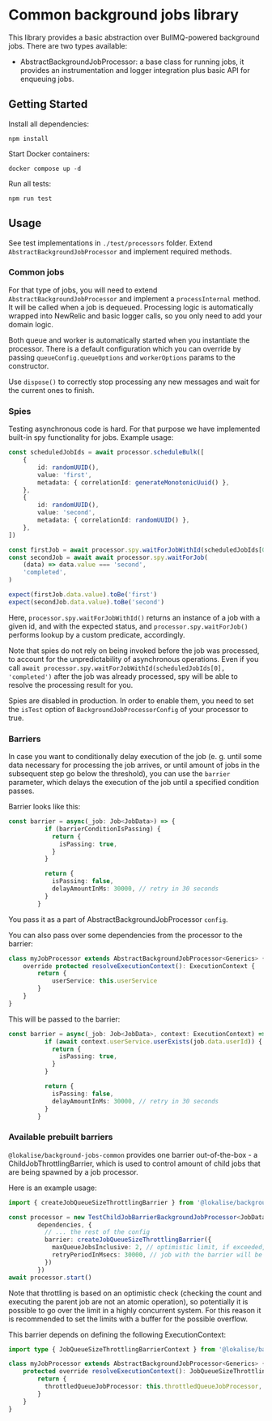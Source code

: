# Common background jobs library

This library provides a basic abstraction over BullMQ-powered background jobs. There are two types available:

- AbstractBackgroundJobProcessor: a base class for running jobs, it provides an instrumentation and logger integration plus
  basic API for enqueuing jobs.

## Getting Started

Install all dependencies:

```shell
npm install
```

Start Docker containers:
```shell
docker compose up -d
```

Run all tests:

```shell
npm run test
```

## Usage

See test implementations in `./test/processors` folder. Extend `AbstractBackgroundJobProcessor` and implement required methods.

### Common jobs

For that type of jobs, you will need to extend `AbstractBackgroundJobProcessor` and implement a `processInternal` method.
It will be called when a job is dequeued. Processing logic is automatically wrapped into NewRelic and basic logger calls,
so you only need to add your domain logic.

Both queue and worker is automatically started when you instantiate the processor. There is a default configuration which
you can override by passing `queueConfig.queueOptions` and `workerOptions` params to the constructor.

Use `dispose()` to correctly stop processing any new messages and wait for the current ones to finish.

### Spies

Testing asynchronous code is hard. For that purpose we have implemented built-in spy functionality for jobs.
Example usage:

```ts
const scheduledJobIds = await processor.scheduleBulk([
	{
		id: randomUUID(),
		value: 'first',
		metadata: { correlationId: generateMonotonicUuid() },
	},
	{
		id: randomUUID(),
		value: 'second',
		metadata: { correlationId: randomUUID() },
	},
])

const firstJob = await processor.spy.waitForJobWithId(scheduledJobIds[0], 'completed')
const secondJob = await await processor.spy.waitForJob(
	(data) => data.value === 'second',
	'completed',
)

expect(firstJob.data.value).toBe('first')
expect(secondJob.data.value).toBe('second')
```

Here, `processor.spy.waitForJobWithId()` returns an instance of a job with a given id, and with the expected status, and `processor.spy.waitForJob()` performs lookup by a custom predicate, accordingly.

Note that spies do not rely on being invoked before the job was processed, to account for the unpredictability of asynchronous operations. Even if you call `await processor.spy.waitForJobWithId(scheduledJobIds[0], 'completed')` after the job was already processed, spy will be able to resolve the processing result for you.

Spies are disabled in production. In order to enable them, you need to set the `isTest` option of `BackgroundJobProcessorConfig` of your processor to true.

### Barriers

In case you want to conditionally delay execution of the job (e. g. until some data necessary for processing the job arrives, or until amount of jobs in the subsequent step go below the threshold), you can use the `barrier` parameter, which delays the execution of the job until a specified condition passes.

Barrier looks like this:

```ts
const barrier = async(_job: Job<JobData>) => {
          if (barrierConditionIsPassing) {
            return {
              isPassing: true,
            }
          }

          return {
            isPassing: false,
            delayAmountInMs: 30000, // retry in 30 seconds
          }
        }
```

You pass it as a part of AbstractBackgroundJobProcessor `config`.

You can also pass over some dependencies from the processor to the barrier:

```ts
class myJobProcessor extends AbstractBackgroundJobProcessor<Generics> {
    override protected resolveExecutionContext(): ExecutionContext {
        return {
            userService: this.userService
        }
    }
}
```

This will be passed to the barrier:

```ts
const barrier = async(_job: Job<JobData>, context: ExecutionContext) => {
          if (await context.userService.userExists(job.data.userId)) {
            return {
              isPassing: true,
            }
          }

          return {
            isPassing: false,
            delayAmountInMs: 30000, // retry in 30 seconds
          }
        }
```

### Available prebuilt barriers

`@lokalise/background-jobs-common` provides one barrier out-of-the-box - a ChildJobThrottlingBarrier, which is used to control amount of child jobs that are being spawned by a job processor.

Here is an example usage:

```ts
import { createJobQueueSizeThrottlingBarrier } from '@lokalise/background-jobs-common'    

const processor = new TestChildJobBarrierBackgroundJobProcessor<JobData, JobReturn>(
        dependencies, {
          // ... the rest of the config
          barrier: createJobQueueSizeThrottlingBarrier({
            maxQueueJobsInclusive: 2, // optimistic limit, if exceeded, job with the barrier will be delayed
            retryPeriodInMsecs: 30000, // job with the barrier will be retried in 30 seconds if there are too many jobs in the throttled queue
          })
        })
await processor.start()
```

Note that throttling is based on an optimistic check (checking the count and executing the parent job are not an atomic operation), so potentially it is possible to go over the limit in a highly concurrent system. For this reason it is recommended to set the limits with a buffer for the possible overflow.

This barrier depends on defining the following ExecutionContext: 

```ts
import type { JobQueueSizeThrottlingBarrierContext } from '@lokalise/background-jobs-common'

class myJobProcessor extends AbstractBackgroundJobProcessor<Generics> {
    protected override resolveExecutionContext(): JobQueueSizeThrottlingBarrierContext {
        return {
          throttledQueueJobProcessor: this.throttledQueueJobProcessor, // AbstractBackgroundJobProcessor
        }
    }
}
```
